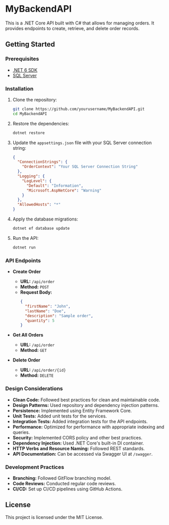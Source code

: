 # MyBackendAPI

This is a .NET Core API built with C# that allows for managing orders. It provides endpoints to create, retrieve, and delete order records.

## Getting Started

### Prerequisites

- [.NET 6 SDK](https://dotnet.microsoft.com/download/dotnet/6.0)
- [SQL Server](https://www.microsoft.com/en-us/sql-server/sql-server-downloads)

### Installation

1. Clone the repository:

    ```bash
    git clone https://github.com/yourusername/MyBackendAPI.git
    cd MyBackendAPI
    ```

2. Restore the dependencies:

    ```bash
    dotnet restore
    ```

3. Update the `appsettings.json` file with your SQL Server connection string:

    ```json
    {
      "ConnectionStrings": {
        "OrderContext": "Your SQL Server Connection String"
      },
      "Logging": {
        "LogLevel": {
          "Default": "Information",
          "Microsoft.AspNetCore": "Warning"
        }
      },
      "AllowedHosts": "*"
    }
    ```

4. Apply the database migrations:

    ```bash
    dotnet ef database update
    ```

5. Run the API:

    ```bash
    dotnet run
    ```

### API Endpoints

- **Create Order**
  - **URL:** `/api/order`
  - **Method:** `POST`
  - **Request Body:**
    ```json
    {
      "firstName": "John",
      "lastName": "Doe",
      "description": "Sample order",
      "quantity": 5
    }
    ```

- **Get All Orders**
  - **URL:** `/api/order`
  - **Method:** `GET`

- **Delete Order**
  - **URL:** `/api/order/{id}`
  - **Method:** `DELETE`

### Design Considerations

- **Clean Code:** Followed best practices for clean and maintainable code.
- **Design Patterns:** Used repository and dependency injection patterns.
- **Persistence:** Implemented using Entity Framework Core.
- **Unit Tests:** Added unit tests for the services.
- **Integration Tests:** Added integration tests for the API endpoints.
- **Performance:** Optimized for performance with appropriate indexing and queries.
- **Security:** Implemented CORS policy and other best practices.
- **Dependency Injection:** Used .NET Core's built-in DI container.
- **HTTP Verbs and Resource Naming:** Followed REST standards.
- **API Documentation:** Can be accessed via Swagger UI at `/swagger`.

### Development Practices

- **Branching:** Followed GitFlow branching model.
- **Code Reviews:** Conducted regular code reviews.
- **CI/CD:** Set up CI/CD pipelines using GitHub Actions.

## License

This project is licensed under the MIT License.
